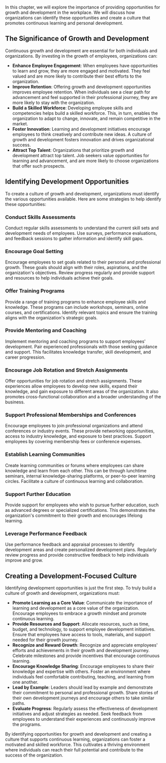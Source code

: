 
In this chapter, we will explore the importance of providing opportunities for growth and development in the workplace. We will discuss how organizations can identify these opportunities and create a culture that promotes continuous learning and personal development.

The Significance of Growth and Development
------------------------------------------

Continuous growth and development are essential for both individuals and organizations. By investing in the growth of employees, organizations can:

* **Enhance Employee Engagement**: When employees have opportunities to learn and grow, they are more engaged and motivated. They feel valued and are more likely to contribute their best efforts to the organization.
* **Improve Retention**: Offering growth and development opportunities improves employee retention. When individuals see a clear path for advancement and feel supported in their professional journey, they are more likely to stay with the organization.
* **Build a Skilled Workforce**: Developing employee skills and competencies helps build a skilled workforce. This, in turn, enables the organization to adapt to change, innovate, and remain competitive in the market.
* **Foster Innovation**: Learning and development initiatives encourage employees to think creatively and contribute new ideas. A culture of growth and development fosters innovation and drives organizational success.
* **Attract Top Talent**: Organizations that prioritize growth and development attract top talent. Job seekers value opportunities for learning and advancement, and are more likely to choose organizations that offer such prospects.

Identifying Development Opportunities
-------------------------------------

To create a culture of growth and development, organizations must identify the various opportunities available. Here are some strategies to help identify these opportunities:

### Conduct Skills Assessments

Conduct regular skills assessments to understand the current skill sets and development needs of employees. Use surveys, performance evaluations, and feedback sessions to gather information and identify skill gaps.

### Encourage Goal Setting

Encourage employees to set goals related to their personal and professional growth. These goals should align with their roles, aspirations, and the organization's objectives. Review progress regularly and provide support and resources to help individuals achieve their goals.

### Offer Training Programs

Provide a range of training programs to enhance employee skills and knowledge. These programs can include workshops, seminars, online courses, and certifications. Identify relevant topics and ensure the training aligns with the organization's strategic goals.

### Provide Mentoring and Coaching

Implement mentoring and coaching programs to support employees' development. Pair experienced professionals with those seeking guidance and support. This facilitates knowledge transfer, skill development, and career progression.

### Encourage Job Rotation and Stretch Assignments

Offer opportunities for job rotation and stretch assignments. These experiences allow employees to develop new skills, expand their knowledge, and gain exposure to different areas of the organization. It also promotes cross-functional collaboration and a broader understanding of the business.

### Support Professional Memberships and Conferences

Encourage employees to join professional organizations and attend conferences or industry events. These provide networking opportunities, access to industry knowledge, and exposure to best practices. Support employees by covering membership fees or conference expenses.

### Establish Learning Communities

Create learning communities or forums where employees can share knowledge and learn from each other. This can be through lunchtime seminars, internal knowledge-sharing platforms, or peer-to-peer learning circles. Facilitate a culture of continuous learning and collaboration.

### Support Further Education

Provide support for employees who wish to pursue further education, such as advanced degrees or specialized certifications. This demonstrates the organization's commitment to their growth and encourages lifelong learning.

### Leverage Performance Feedback

Use performance feedback and appraisal processes to identify development areas and create personalized development plans. Regularly review progress and provide constructive feedback to help individuals improve and grow.

Creating a Development-Focused Culture
--------------------------------------

Identifying development opportunities is just the first step. To truly build a culture of growth and development, organizations must:

* **Promote Learning as a Core Value**: Communicate the importance of learning and development as a core value of the organization. Encourage employees to embrace a growth mindset and promote continuous learning.
* **Provide Resources and Support**: Allocate resources, such as time, budget, and technology, to support employee development initiatives. Ensure that employees have access to tools, materials, and support needed for their growth journey.
* **Recognize and Reward Growth**: Recognize and appreciate employees' efforts and achievements in their growth and development journey. Celebrate milestones and provide incentives that encourage continuous learning.
* **Encourage Knowledge Sharing**: Encourage employees to share their knowledge and expertise with others. Foster an environment where individuals feel comfortable contributing, teaching, and learning from one another.
* **Lead by Example**: Leaders should lead by example and demonstrate their commitment to personal and professional growth. Share stories of their own development journeys and encourage others to take similar paths.
* **Evaluate Progress**: Regularly assess the effectiveness of development initiatives and adjust strategies as needed. Seek feedback from employees to understand their experiences and continuously improve the programs.

By identifying opportunities for growth and development and creating a culture that supports continuous learning, organizations can foster a motivated and skilled workforce. This cultivates a thriving environment where individuals can reach their full potential and contribute to the success of the organization.
